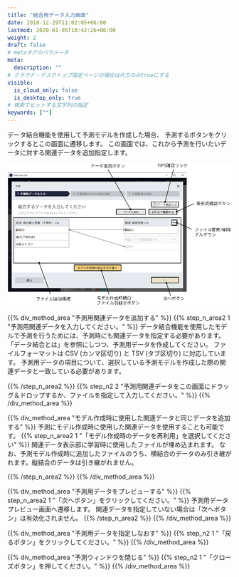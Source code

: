```yaml
---
title: "結合用データ入力画面"
date: 2018-12-29T11:02:05+06:00
lastmod: 2020-01-05T10:42:26+06:00
weight: 2
draft: false
# metaタグのパラメータ
meta:
  description: ""
# クラウド・デスクトップ限定ページの場合は片方のみtrueにする
visible:
  is_cloud_only: false
  is_desktop_only: true
# 検索でヒットする文字列の指定
keywords: [""]
---
```


データ結合機能を使用して予測モデルを作成した場合、
予測するボタンをクリックするとこの画面に遷移します。
この画面では、これから予測を行いたいデータに対する関連データを追加指定します。

![](../../img/t_slide67.png)

{{% div_method_area "予測用関連データを追加する" %}}
{{% step_n_area2 1 "予測用関連データを入力してください。" %}}
データ結合機能を使用したモデルで予測を行うためには、予測時にも関連データを指定する必要があります。
「データ結合とは」を参照にしつつ、予測用データを作成してください。
ファイルフォーマットは CSV (カンマ区切り) と TSV (タブ区切り) に対応しています。
予測用データの項目について、選択している予測モデルを作成した際の関連データと一致している必要があります。

{{% /step_n_area2 %}}
{{% step_n2 2 "予測用関連データをこの画面にドラッグ＆ドロップするか、ファイルを指定して入力してください。" %}}
{{% /div_method_area %}}

{{% div_method_area "モデル作成時に使用した関連データと同じデータを追加する" %}}
予測にモデル作成時に使用した関連データを使用することも可能です。
{{% step_n_area2 1 "「モデル作成時のデータを再利用」を選択してください" %}}
関連データ表示部に学習時に使用したファイルが埋め込まれます。
なお、予測モデル作成時に追加したファイルのうち、横結合のデータのみ引き継がれます。縦結合のデータは引き継がれません。

{{% /step_n_area2 %}}
{{% /div_method_area %}}

{{% div_method_area "予測用データをプレビューする" %}}
{{% step_n_area2 1 "「次へボタン」をクリックしてください。" %}}
予測用データプレビュー画面へ遷移します。
関連データを指定していない場合は「次へボタン」は有効化されません。
{{% /step_n_area2 %}}
{{% /div_method_area %}}

{{% div_method_area "予測用データを指定しなおす" %}}
{{% step_n2 1 "「戻るボタン」をクリックしてください。" %}}
{{% /div_method_area %}}

{{% div_method_area "予測ウィンドウを閉じる" %}}
{{% step_n2 1 "「クローズボタン」を押してください。" %}}
{{% /div_method_area %}}
